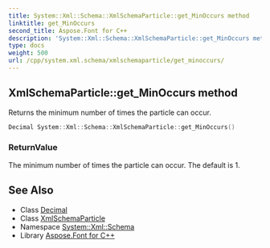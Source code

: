 ```yaml
---
title: System::Xml::Schema::XmlSchemaParticle::get_MinOccurs method
linktitle: get_MinOccurs
second_title: Aspose.Font for C++
description: 'System::Xml::Schema::XmlSchemaParticle::get_MinOccurs method. Returns the minimum number of times the particle can occur in C++.'
type: docs
weight: 500
url: /cpp/system.xml.schema/xmlschemaparticle/get_minoccurs/
---
```

## XmlSchemaParticle::get_MinOccurs method


Returns the minimum number of times the particle can occur.

```cpp
Decimal System::Xml::Schema::XmlSchemaParticle::get_MinOccurs()
```


### ReturnValue

The minimum number of times the particle can occur. The default is 1.

## See Also

* Class [Decimal](../../../system/decimal/)
* Class [XmlSchemaParticle](../)
* Namespace [System::Xml::Schema](../../)
* Library [Aspose.Font for C++](../../../)
